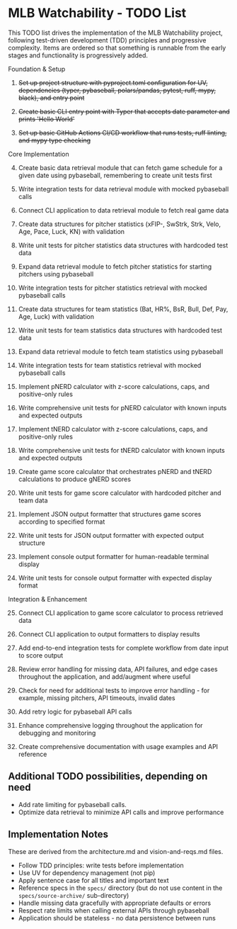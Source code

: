 # MLB Watchability - TODO List

This TODO list drives the implementation of the MLB Watchability project, following test-driven development (TDD) principles and progressive complexity. Items are ordered so that something is runnable from the early stages and functionality is progressively added.

Foundation & Setup

1. ~~Set up project structure with pyproject.toml configuration for UV, dependencies (typer, pybaseball, polars/pandas, pytest, ruff, mypy, black), and entry point~~

2. ~~Create basic CLI entry point with Typer that accepts date parameter and prints 'Hello World'~~

3. ~~Set up basic GitHub Actions CI/CD workflow that runs tests, ruff linting, and mypy type checking~~

Core Implementation

4. Create basic data retrieval module that can fetch game schedule for a given date using pybaseball, remembering to create unit tests first

5. Write integration tests for data retrieval module with mocked pybaseball calls

6. Connect CLI application to data retrieval module to fetch real game data

7. Create data structures for pitcher statistics (xFIP-, SwStrk, Strk, Velo, Age, Pace, Luck, KN) with validation

8. Write unit tests for pitcher statistics data structures with hardcoded test data

9. Expand data retrieval module to fetch pitcher statistics for starting pitchers using pybaseball

10. Write integration tests for pitcher statistics retrieval with mocked pybaseball calls

11. Create data structures for team statistics (Bat, HR%, BsR, Bull, Def, Pay, Age, Luck) with validation

12. Write unit tests for team statistics data structures with hardcoded test data

13. Expand data retrieval module to fetch team statistics using pybaseball

14. Write integration tests for team statistics retrieval with mocked pybaseball calls

15. Implement pNERD calculator with z-score calculations, caps, and positive-only rules

16. Write comprehensive unit tests for pNERD calculator with known inputs and expected outputs

17. Implement tNERD calculator with z-score calculations, caps, and positive-only rules

18. Write comprehensive unit tests for tNERD calculator with known inputs and expected outputs

19. Create game score calculator that orchestrates pNERD and tNERD calculations to produce gNERD scores

20. Write unit tests for game score calculator with hardcoded pitcher and team data

21. Implement JSON output formatter that structures game scores according to specified format

22. Write unit tests for JSON output formatter with expected output structure

23. Implement console output formatter for human-readable terminal display

24. Write unit tests for console output formatter with expected display format

Integration & Enhancement

25. Connect CLI application to game score calculator to process retrieved data

26. Connect CLI application to output formatters to display results

27. Add end-to-end integration tests for complete workflow from date input to score output

28. Review error handling for missing data, API failures, and edge cases throughout the application, and add/augment where useful

29. Check for need for additional tests to improve error handling - for example, missing pitchers, API timeouts, invalid dates

30. Add retry logic for pybaseball API calls

31. Enhance comprehensive logging throughout the application for debugging and monitoring

32. Create comprehensive documentation with usage examples and API reference

## Additional TODO possibilities, depending on need

- Add rate limiting for pybaseball calls.
- Optimize data retrieval to minimize API calls and improve performance

## Implementation Notes

These are derived from the architecture.md and vision-and-reqs.md files.

- Follow TDD principles: write tests before implementation
- Use UV for dependency management (not pip)
- Apply sentence case for all titles and important text
- Reference specs in the `specs/` directory (but do not use content in the `specs/source-archive/` sub-directory)
- Handle missing data gracefully with appropriate defaults or errors
- Respect rate limits when calling external APIs through pybaseball
- Application should be stateless - no data persistence between runs
